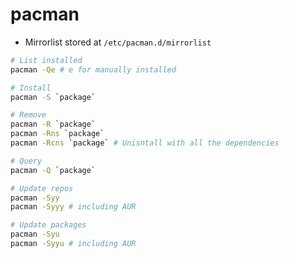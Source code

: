 # pacman

- Mirrorlist stored at `/etc/pacman.d/mirrorlist`

```sh
# List installed
pacman -Qe # e for manually installed

# Install
pacman -S `package`

# Remove
pacman -R `package`
pacman -Rns `package`
pacman -Rcns `package` # Unisntall with all the dependencies

# Query
pacman -Q `package`
```

```sh
# Update repos
pacman -Syy
pacman -Syyy # including AUR

# Update packages
pacman -Syu
pacman -Syyu # including AUR

```
